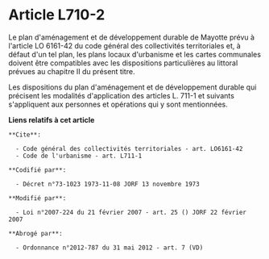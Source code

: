 # Article L710-2

Le plan d'aménagement et de développement durable de Mayotte prévu à l'article LO 6161-42 du code général des collectivités
territoriales et, à défaut d'un tel plan, les plans locaux d'urbanisme et les cartes communales doivent être compatibles avec
les dispositions particulières au littoral prévues au chapitre II du présent titre. 

Les dispositions du plan d'aménagement et de développement durable qui précisent les modalités d'application des articles L.
711-1 et suivants s'appliquent aux personnes et opérations qui y sont mentionnées.

**Liens relatifs à cet article**

	**Cite**:

	  - Code général des collectivités territoriales - art. LO6161-42
	  - Code de l'urbanisme - art. L711-1

	**Codifié par**:

	  - Décret n°73-1023 1973-11-08 JORF 13 novembre 1973

	**Modifié par**:

	  - Loi n°2007-224 du 21 février 2007 - art. 25 () JORF 22 février 2007

	**Abrogé par**:

	  - Ordonnance n°2012-787 du 31 mai 2012 - art. 7 (VD)
